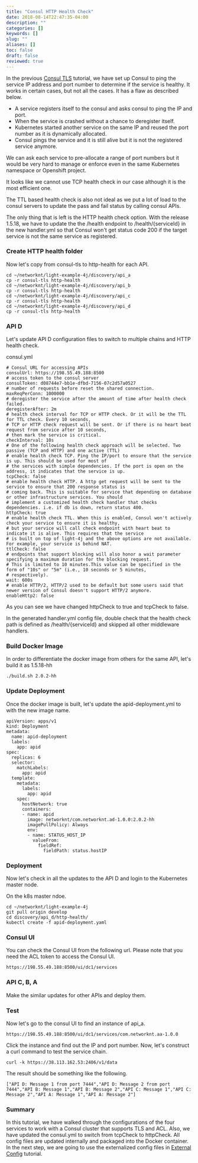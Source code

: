 ```yaml
---
title: "Consul HTTP Health Check"
date: 2018-08-14T22:47:35-04:00
description: ""
categories: []
keywords: []
slug: ""
aliases: []
toc: false
draft: false
reviewed: true
---
```


In the previous [Consul TLS][] tutorial, we have set up Consul to ping the service IP address and port number to determine if the service is healthy. It works in certain cases, but not all the cases. It has a flaw as described below.

* A service registers itself to the consul and asks consul to ping the IP and port.
* When the service is crashed without a chance to deregister itself.
* Kubernetes started another service on the same IP and reused the port number as it is dynamically allocated.
* Consul pings the service and it is still alive but it is not the registered service anymore.

We can ask each service to pre-allocate a range of port numbers but it would be very hard to manage or enforce even in the same Kubernetes namespace or Openshift project.

It looks like we cannot use TCP health check in our case although it is the most efficient one.

The TTL based health check is also not ideal as we put a lot of load to the consul servers to update the pass and fail status by calling consul APIs.

The only thing that is left is the HTTP health check option. With the release 1.5.18, we have to update the the /health endpoint to /health/{serviceId} in the new handler.yml so that Consul won't get status code 200 if the target service is not the same service as registered. 

### Create HTTP health folder

Now let's copy from consul-tls to http-health for each API.
 
```
cd ~/networknt/light-example-4j/discovery/api_a
cp -r consul-tls http-health
cd ~/networknt/light-example-4j/discovery/api_b
cp -r consul-tls http-health
cd ~/networknt/light-example-4j/discovery/api_c
cp -r consul-tls http-health
cd ~/networknt/light-example-4j/discovery/api_d
cp -r consul-tls http-health
```

### API D

Let's update API D configuration files to switch to multiple chains and HTTP health check. 

consul.yml

```
# Consul URL for accessing APIs
consulUrl: https://198.55.49.188:8500
# access token to the consul server
consulToken: d08744e7-bb1e-dfbd-7156-07c2d57a0527
# number of requests before reset the shared connection.
maxReqPerConn: 1000000
# deregister the service after the amount of time after health check failed.
deregisterAfter: 2m
# health check interval for TCP or HTTP check. Or it will be the TTL for TTL check. Every 10 seconds,
# TCP or HTTP check request will be sent. Or if there is no heart beat request from service after 10 seconds,
# then mark the service is critical.
checkInterval: 10s
# One of the following health check approach will be selected. Two passive (TCP and HTTP) and one active (TTL)
# enable health check TCP. Ping the IP/port to ensure that the service is up. This should be used for most of
# the services with simple dependencies. If the port is open on the address, it indicates that the service is up.
tcpCheck: false
# enable health check HTTP. A http get request will be sent to the service to ensure that 200 response status is
# coming back. This is suitable for service that depending on database or other infrastructure services. You should
# implement a customized health check handler that checks dependencies. i.e. if db is down, return status 400.
httpCheck: true
# enable health check TTL. When this is enabled, Consul won't actively check your service to ensure it is healthy,
# but your service will call check endpoint with heart beat to indicate it is alive. This requires that the service
# is built on top of light-4j and the above options are not available. For example, your service is behind NAT.
ttlCheck: false
# endpoints that support blocking will also honor a wait parameter specifying a maximum duration for the blocking request.
# This is limited to 10 minutes.This value can be specified in the form of "10s" or "5m" (i.e., 10 seconds or 5 minutes,
# respectively).
wait: 600s
# enable HTTP/2, HTTP/2 used to be default but some users said that newer version of Consul doesn't support HTTP/2 anymore.
enableHttp2: false

```

As you can see we have changed httpCheck to true and tcpCheck to false. 

In the generated handler.yml config file, double check that the health check path is defined as /health/{serviceId} and skipped all other middleware handlers. 

### Build Docker Image

In order to differentiate the docker image from others for the same API, let's build it as 1.5.18-hh

```
./build.sh 2.0.2-hh
```

### Update Deployment

Once the docker image is built, let's update the apid-deployment.yml to with the new image name. 

```
apiVersion: apps/v1
kind: Deployment
metadata:
  name: apid-deployment
  labels:
    app: apid
spec:
  replicas: 6
  selector:
    matchLabels:
      app: apid
  template:
    metadata:
      labels:
        app: apid
    spec:
      hostNetwork: true
      containers:
      - name: apid
        image: networknt/com.networknt.ad-1.0.0:2.0.2-hh
        imagePullPolicy: Always
        env:
        - name: STATUS_HOST_IP
          valueFrom:
            fieldRef:
              fieldPath: status.hostIP

```

### Deployment

Now let's check in all the updates to the API D and login to the Kubernetes master node. 

On the k8s master ndoe. 

```
cd ~/networknt/light-example-4j
git pull origin develop
cd discovery/api_d/http-health/
kubectl create -f apid-deployment.yaml
```

### Consul UI

You can check the Consul UI from the following url. Please note that you need the ACL token to access the Consul UI. 

```
https://198.55.49.188:8500/ui/dc1/services
```

### API C, B, A

Make the similar updates for other APIs and deploy them. 

### Test

Now let's go to the consul UI to find an instance of api_a. 

```
https://198.55.49.188:8500/ui/dc1/services/com.networknt.aa-1.0.0
```

Click the instance and find out the IP and port number. Now, let's construct a curl command to test the service chain. 

```
curl -k https://38.113.162.53:2406/v1/data
```

The result should be something like the following. 

```
["API D: Message 1 from port 7444","API D: Message 2 from port 7444","API B: Message 1","API B: Message 2","API C: Message 1","API C: Message 2","API A: Message 1","API A: Message 2"]
```

### Summary

In this tutorial, we have walked through the configurations of the four services to work with a Consul cluster that supports TLS and ACL. Also, we have updated the consul.yml to switch from tcpCheck to httpCheck. All config files are updated internally and packaged into the Docker container. In the next step, we are going to use the externalized config files in [External Config][] tutorial.


[Consul TLS]: /tutorial/common/discovery/consul-tls/
[External Config]: /tutorial/common/discovery/external-config/
